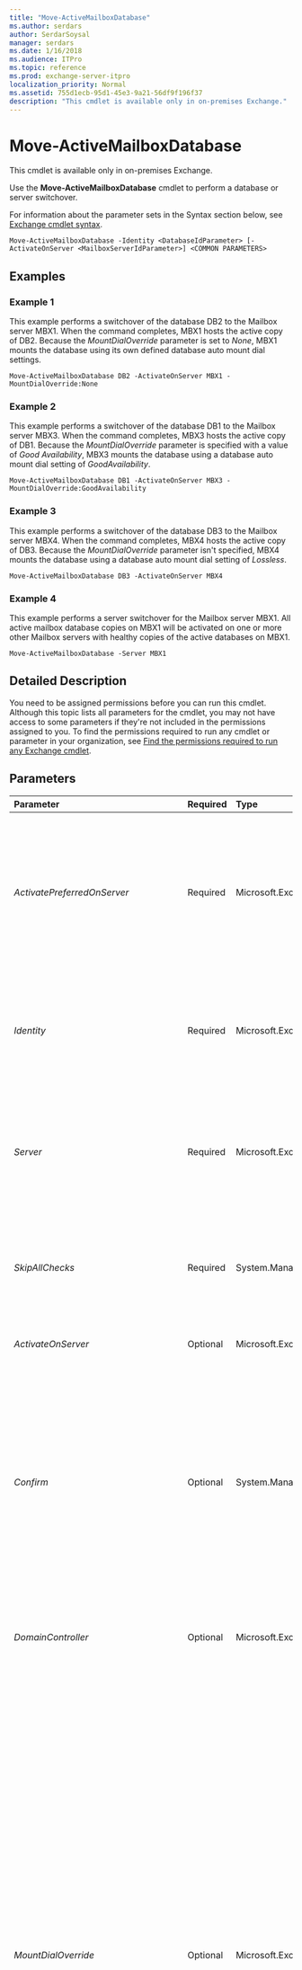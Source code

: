```yaml
---
title: "Move-ActiveMailboxDatabase"
ms.author: serdars
author: SerdarSoysal
manager: serdars
ms.date: 1/16/2018
ms.audience: ITPro
ms.topic: reference
ms.prod: exchange-server-itpro
localization_priority: Normal
ms.assetid: 755d1ecb-95d1-45e3-9a21-56df9f196f37
description: "This cmdlet is available only in on-premises Exchange."
---
```


# Move-ActiveMailboxDatabase

This cmdlet is available only in on-premises Exchange. 
  
Use the **Move-ActiveMailboxDatabase** cmdlet to perform a database or server switchover.
  
For information about the parameter sets in the Syntax section below, see [Exchange cmdlet syntax](https://technet.microsoft.com/library/bb123552.aspx). 
  
```
Move-ActiveMailboxDatabase -Identity <DatabaseIdParameter> [-ActivateOnServer <MailboxServerIdParameter>] <COMMON PARAMETERS>

```

## Examples
<a name="Examples"> </a>

### Example 1

This example performs a switchover of the database DB2 to the Mailbox server MBX1. When the command completes, MBX1 hosts the active copy of DB2. Because the _MountDialOverride_ parameter is set to _None_, MBX1 mounts the database using its own defined database auto mount dial settings.
  
```
Move-ActiveMailboxDatabase DB2 -ActivateOnServer MBX1 -MountDialOverride:None
```

### Example 2

This example performs a switchover of the database DB1 to the Mailbox server MBX3. When the command completes, MBX3 hosts the active copy of DB1. Because the _MountDialOverride_ parameter is specified with a value of _Good Availability_, MBX3 mounts the database using a database auto mount dial setting of _GoodAvailability_.
  
```
Move-ActiveMailboxDatabase DB1 -ActivateOnServer MBX3 -MountDialOverride:GoodAvailability
```

### Example 3

This example performs a switchover of the database DB3 to the Mailbox server MBX4. When the command completes, MBX4 hosts the active copy of DB3. Because the _MountDialOverride_ parameter isn't specified, MBX4 mounts the database using a database auto mount dial setting of _Lossless_.
  
```
Move-ActiveMailboxDatabase DB3 -ActivateOnServer MBX4
```

### Example 4

This example performs a server switchover for the Mailbox server MBX1. All active mailbox database copies on MBX1 will be activated on one or more other Mailbox servers with healthy copies of the active databases on MBX1.
  
```
Move-ActiveMailboxDatabase -Server MBX1
```

## Detailed Description
<a name="DetailedDescription"> </a>

You need to be assigned permissions before you can run this cmdlet. Although this topic lists all parameters for the cmdlet, you may not have access to some parameters if they're not included in the permissions assigned to you. To find the permissions required to run any cmdlet or parameter in your organization, see [Find the permissions required to run any Exchange cmdlet](https://technet.microsoft.com/library/mt432940.aspx).
  
## Parameters
<a name="DetailedDescription"> </a>

|**Parameter**|**Required**|**Type**|**Description**|
|:-----|:-----|:-----|:-----|
| _ActivatePreferredOnServer_ <br/> |Required  <br/> |Microsoft.Exchange.Configuration.Tasks.MailboxServerIdParameter  <br/> | The _ActivatePreferredOnServer_ parameter specifies the Mailbox server where you want to activate all mailbox databases that have copies with an **ActivationPreference** value of 1. You can use any value that uniquely identifies the server. For example: <br/>  Name <br/>  Distinguished name (DN) <br/> **ExchangeLegacyDN** <br/>  GUID <br/>  :You can use this parameter as part of ending maintenance mode on a Mailbox server. <br/> |
| _Identity_ <br/> |Required  <br/> |Microsoft.Exchange.Configuration.Tasks.DatabaseIdParameter  <br/> | The _Identity_ parameter specifies the mailbox database that you want to activate. You can use any value that uniquely identifies the database. For example: <br/>  Name <br/>  Distinguished name (DN) <br/>  GUID <br/>  You can't use this parameter with the _Server_ parameter <br/> |
| _Server_ <br/> |Required  <br/> |Microsoft.Exchange.Configuration.Tasks.MailboxServerIdParameter  <br/> | The _Server_ parameter specifies the server that you want to move all active mailbox databases from. You can use any value that uniquely identifies the server. For example: <br/>  Name <br/>  Distinguished name (DN) <br/> **ExchangeLegacyDN** <br/>  GUID <br/>  You can't use this parameter with the _Identity_ parameter <br/> |
| _SkipAllChecks_ <br/> |Required  <br/> |System.Management.Automation.SwitchParameter  <br/> |The _SkipAllChecks_ switch specifies whether to skip all checks. You don't need to specify a value with this switch. <br/> This switch is equivalent to specifying all of the individual skip parameters that are available on this cmdlet.  <br/> You can only use this switch with the _ActivateOnServer_ parameter. <br/> |
| _ActivateOnServer_ <br/> |Optional  <br/> |Microsoft.Exchange.Configuration.Tasks.MailboxServerIdParameter  <br/> |The _ActivateOnServer_ parameter specifies the name of the Mailbox server on which the mailbox database copy should be activated. <br/> |
| _Confirm_ <br/> |Optional  <br/> |System.Management.Automation.SwitchParameter  <br/> | The _Confirm_ switch specifies whether to show or hide the confirmation prompt. How this switch affects the cmdlet depends on if the cmdlet requires confirmation before proceeding. <br/>  Destructive cmdlets (for example, **Remove-\*** cmdlets) have a built-in pause that forces you to acknowledge the command before proceeding. For these cmdlets, you can skip the confirmation prompt by using this exact syntax: `-Confirm:$false`.  <br/>  Most other cmdlets (for example, **New-\*** and **Set-\*** cmdlets) don't have a built-in pause. For these cmdlets, specifying the _Confirm_ switch without a value introduces a pause that forces you acknowledge the command before proceeding. <br/> |
| _DomainController_ <br/> |Optional  <br/> |Microsoft.Exchange.Data.Fqdn  <br/> |The _DomainController_ parameter specifies the domain controller that's used by this cmdlet to read data from or write data to Active Directory. You identify the domain controller by its fully qualified domain name (FQDN). For example, `dc01.contoso.com`.  <br/> |
| _MountDialOverride_ <br/> |Optional  <br/> |Microsoft.Exchange.Data.Directory.SystemConfiguration.DatabaseMountDialOverride  <br/> | The _MountDialOverride_ parameter is used to override the auto database mount dial (AutoDatabaseMountDial) setting for the target server and specify an alternate setting. The following are possible values: <br/>  `None`: When using this value, the currently configured auto database mount dial setting on the target server will be used.  <br/>  `Lossless`: This is the default value. When using this value, the database doesn't automatically mount until all log files that were generated on the original active copy have been copied to the passive copy.  <br/>  `GoodAvailability`: If you specify this value, the database automatically mounts immediately after a failover if the copy queue length is less than or equal to 6. If the copy queue length is greater than 6, the database doesn't automatically mount. When the copy queue length is less than or equal to 6, Microsoft Exchange attempts to replicate the remaining logs to the passive copy and then mounts the database.  <br/>  `BestEffort`: If you specify this value, the database automatically mounts regardless of the size of the copy queue length. Because the database will mount with any amount of log loss, using this value could result in a large amount of data loss.  <br/>  `BestAvailability`: If you specify this value, the database automatically mounts immediately after a failover if the copy queue length is less than or equal to 12. The copy queue length is the number of logs recognized by the passive copy that needs to be replicated. If the copy queue length is more than 12, the database doesn't automatically mount. When the copy queue length is less than or equal to 12, Exchange attempts to replicate the remaining logs to the passive copy and then mounts the database.  <br/> |
| _MoveAllDatabasesOrNone_ <br/> |Optional  <br/> |System.Management.Automation.SwitchParameter  <br/> |The _MoveAllDatabasesOrNone_ switch specifies whether to prevent any databases from moving if a single active database on the server can't be moved. You don't need to specify a value with this switch. <br/> |
| _MoveComment_ <br/> |Optional  <br/> |System.String  <br/> |The _MoveComment_ parameter specifies an optional administrative reason for the move operation. The comment is recorded in the Event log. <br/> |
| _SkipActiveCopyChecks_ <br/> |Optional  <br/> |System.Management.Automation.SwitchParameter  <br/> |The _SkipActiveCopyChecks_ switch specifies whether to skip checking the current active copy to see if it's currently a seeding source for any passive databases. You don't need to specify a value with this switch. <br/> **Note**: When you use this switch, you can move a database that's currently a seeding source, which cancels the seed operation.  <br/> |
| _SkipClientExperienceChecks_ <br/> |Optional  <br/> |System.Management.Automation.SwitchParameter  <br/> |The _SkipClientExperienceChecks_ switch specifies whether to skip the search catalog (content index) state check to see if the search catalog is healthy and up to date. You don't need to specify a value with this switch. <br/>  If the search catalog for the database copy you're activating is in an unhealthy or unusable state and you use this parameter to skip the search catalog health check and activate the database copy, you will need to either re-crawl or reseed the search catalog. <br/> |
| _SkipCpuChecks_ <br/> |Optional  <br/> |System.Management.Automation.SwitchParameter  <br/> |The _SkipCpuChecks_ switch specifies whether to skip the high CPU utilization checks. You don't need to specify a value with this switch. <br/> |
| _SkipHealthChecks_ <br/> |Optional  <br/> |System.Management.Automation.SwitchParameter  <br/> |The _SkipHealthChecks_ switch specifies whether to bypass passive copy health checks. You don't need to specify a value with this switch. <br/> When you use this switch, you can move the active copy to a database copy that's in the Failed state. You should only use this switch if the initial attempt to move the active database has failed. This is because the _SkipHealthChecks_ switch performs additional validation to ensure that the log files are consistent, which can take a considerable amount of time. <br/> |
| _SkipLagChecks_ <br/> |Optional  <br/> |System.Management.Automation.SwitchParameter  <br/> |The _SkipLagChecks_ switch specifies whether to allow a copy to be activated that has replay and copy queues outside of the configured criteria. You don't need to specify a value with this switch. <br/> |
| _SkipMaximumActiveDatabasesChecks_ <br/> |Optional  <br/> |System.Management.Automation.SwitchParameter  <br/> |The _SkipMaximumActiveDatabasesChecks_ switch specifies whether to skip checking the value of MaximumPreferredActiveDatabases during the best copy and server selection (BCSS) process. You don't need to specify a value with this switch. <br/> Any configured value for MaximumActiveDatabases will still be honored during the BCSS process and by the Information Store.  <br/> |
| _SkipMoveSuppressionChecks_ <br/> |Optional  <br/> |System.Management.Automation.SwitchParameter  <br/> |The _SkipMoveSuppressionChecks_ switch specifies whether to skip the move suppression checks. You don't need to specify a value with this switch. <br/> |
| _TerminateOnWarning_ <br/> |Optional  <br/> |System.Management.Automation.SwitchParameter  <br/> |The _TerminateOnWarning_ switch specifies whether to terminate the task and output an error message if a warning is encountered during the switchover operation. You don't need to specify a value with this switch. <br/> |
| _WhatIf_ <br/> |Optional  <br/> |System.Management.Automation.SwitchParameter  <br/> |The _WhatIf_ switch simulates the actions of the command. You can use this switch to view the changes that would occur without actually applying those changes. You don't need to specify a value with this switch. <br/> |
   
## Input Types
<a name="InputTypes"> </a>

To see the input types that this cmdlet accepts, see [Cmdlet Input and Output Types](http://go.microsoft.com/fwlink/p/?linkId=616387). If the Input Type field for a cmdlet is blank, the cmdlet doesn't accept input data. 
  
## Return Types
<a name="ReturnTypes"> </a>

To see the return types, which are also known as output types, that this cmdlet accepts, see [Cmdlet Input and Output Types](http://go.microsoft.com/fwlink/p/?linkId=616387). If the Output Type field is blank, the cmdlet doesn't return data. 
  

